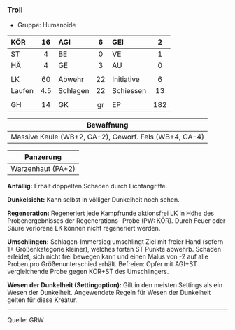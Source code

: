 ### Troll

- Gruppe: Humanoide

| KÖR    | 16  | AGI      |  6  | GEI        |  2  |
| :----- | :-: | :------- | :-: | :--------- | :-: |
| ST     |  4  | BE       |  0  | VE         |  1  |
| HÄ     |  4  | GE       |  3  | AU         |  0  |
|        |     |          |     |            |     |
| LK     | 60  | Abwehr   | 22  | Initiative |  6  |
| Laufen | 4.5 | Schlagen | 22  | Schiessen  | 13  |
|        |     |          |     |            |     |
| GH     | 14  | GK       | gr  | EP         | 182 |

|                      Bewaffnung                       |
| :---------------------------------------------------: |
| Massive Keule (WB+2, GA-2), Geworf. Fels (WB+4, GA-4) |

|     Panzerung     |
| :---------------: |
| Warzenhaut (PA+2) |

**Anfällig:** Erhält doppelten Schaden durch Lichtangriffe.

**Dunkelsicht:** Kann selbst in völliger Dunkelheit noch sehen.

**Regeneration:** Regeneriert jede Kampfrunde aktionsfrei LK in Höhe des Probenergebnisses der Regenerations- Probe (PW: KÖR). Durch Feuer oder Säure verlorene LK können nicht regeneriert werden.

**Umschlingen:** Schlagen-Immersieg umschlingt Ziel mit freier Hand (sofern 1+ Größenkategorie kleiner), welches fortan ST Punkte abwehrb. Schaden erleidet, sich nicht frei bewegen kann und einen Malus von -2 auf alle Proben pro Größenunterschied erhält. Befreien: Opfer mit AGI+ST vergleichende Probe gegen KÖR+ST des Umschlingers.

**Wesen der Dunkelheit (Settingoption):** Gilt in den meisten Settings als ein Wesen der Dunkelheit. Angewendete Regeln für Wesen der Dunkelheit gelten für diese Kreatur.

---

Quelle: GRW

